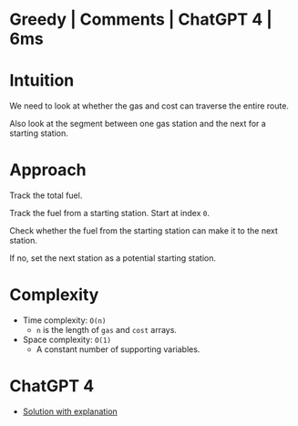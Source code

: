 # Greedy | Comments | ChatGPT 4 | 6ms

# Intuition

We need to look at whether the gas and cost can traverse the entire route.

Also look at the segment between one gas station and the next for a starting station.

# Approach

Track the total fuel.

Track the fuel from a starting station. Start at index `0`.

Check whether the fuel from the starting station can make it to the next station.

If no, set the next station as a potential starting station.

# Complexity

- Time complexity: `O(n)`
    - `n` is the length of `gas` and `cost` arrays.
- Space complexity: `O(1)`
    - A constant number of supporting variables.

# ChatGPT 4

- [Solution with explanation](https://chat.openai.com/share/74a9f6c7-e1d2-45fa-b8c9-523c49b4ee36)
